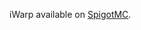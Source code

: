 iWarp available on [SpigotMC](https://www.spigotmc.org/resources/iwarp-warps-with-upkeep-addon-to-essentialsx.68157/).
